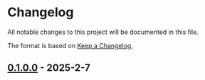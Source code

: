 # Changelog

All notable changes to this project will be documented in this file.

The format is based on [Keep a Changelog](https://keepachangelog.com/en/1.0.0/),

## [0.1.0.0](https://github.com/actuate-rs/actuate/compare/aztecs-sdl-v0.1.0.0) - 2025-2-7
